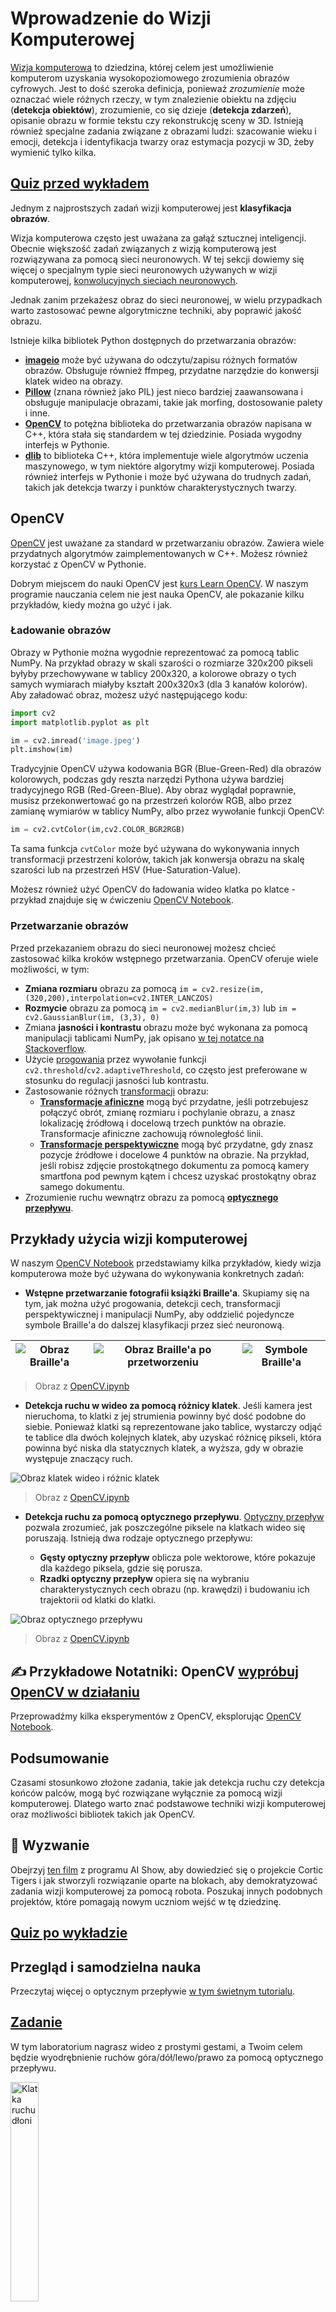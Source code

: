 <!--
CO_OP_TRANSLATOR_METADATA:
{
  "original_hash": "4bedc8e702db17260cfe824d58b6cfd4",
  "translation_date": "2025-08-24T10:32:05+00:00",
  "source_file": "lessons/4-ComputerVision/06-IntroCV/README.md",
  "language_code": "pl"
}
-->
# Wprowadzenie do Wizji Komputerowej

[Wizja komputerowa](https://wikipedia.org/wiki/Computer_vision) to dziedzina, której celem jest umożliwienie komputerom uzyskania wysokopoziomowego zrozumienia obrazów cyfrowych. Jest to dość szeroka definicja, ponieważ *zrozumienie* może oznaczać wiele różnych rzeczy, w tym znalezienie obiektu na zdjęciu (**detekcja obiektów**), zrozumienie, co się dzieje (**detekcja zdarzeń**), opisanie obrazu w formie tekstu czy rekonstrukcję sceny w 3D. Istnieją również specjalne zadania związane z obrazami ludzi: szacowanie wieku i emocji, detekcja i identyfikacja twarzy oraz estymacja pozycji w 3D, żeby wymienić tylko kilka.

## [Quiz przed wykładem](https://ff-quizzes.netlify.app/en/ai/quiz/11)

Jednym z najprostszych zadań wizji komputerowej jest **klasyfikacja obrazów**.

Wizja komputerowa często jest uważana za gałąź sztucznej inteligencji. Obecnie większość zadań związanych z wizją komputerową jest rozwiązywana za pomocą sieci neuronowych. W tej sekcji dowiemy się więcej o specjalnym typie sieci neuronowych używanych w wizji komputerowej, [konwolucyjnych sieciach neuronowych](../07-ConvNets/README.md).

Jednak zanim przekażesz obraz do sieci neuronowej, w wielu przypadkach warto zastosować pewne algorytmiczne techniki, aby poprawić jakość obrazu.

Istnieje kilka bibliotek Python dostępnych do przetwarzania obrazów:

* **[imageio](https://imageio.readthedocs.io/en/stable/)** może być używana do odczytu/zapisu różnych formatów obrazów. Obsługuje również ffmpeg, przydatne narzędzie do konwersji klatek wideo na obrazy.
* **[Pillow](https://pillow.readthedocs.io/en/stable/index.html)** (znana również jako PIL) jest nieco bardziej zaawansowana i obsługuje manipulacje obrazami, takie jak morfing, dostosowanie palety i inne.
* **[OpenCV](https://opencv.org/)** to potężna biblioteka do przetwarzania obrazów napisana w C++, która stała się standardem w tej dziedzinie. Posiada wygodny interfejs w Pythonie.
* **[dlib](http://dlib.net/)** to biblioteka C++, która implementuje wiele algorytmów uczenia maszynowego, w tym niektóre algorytmy wizji komputerowej. Posiada również interfejs w Pythonie i może być używana do trudnych zadań, takich jak detekcja twarzy i punktów charakterystycznych twarzy.

## OpenCV

[OpenCV](https://opencv.org/) jest uważane za standard w przetwarzaniu obrazów. Zawiera wiele przydatnych algorytmów zaimplementowanych w C++. Możesz również korzystać z OpenCV w Pythonie.

Dobrym miejscem do nauki OpenCV jest [kurs Learn OpenCV](https://learnopencv.com/getting-started-with-opencv/). W naszym programie nauczania celem nie jest nauka OpenCV, ale pokazanie kilku przykładów, kiedy można go użyć i jak.

### Ładowanie obrazów

Obrazy w Pythonie można wygodnie reprezentować za pomocą tablic NumPy. Na przykład obrazy w skali szarości o rozmiarze 320x200 pikseli byłyby przechowywane w tablicy 200x320, a kolorowe obrazy o tych samych wymiarach miałyby kształt 200x320x3 (dla 3 kanałów kolorów). Aby załadować obraz, możesz użyć następującego kodu:

```python
import cv2
import matplotlib.pyplot as plt

im = cv2.imread('image.jpeg')
plt.imshow(im)
```

Tradycyjnie OpenCV używa kodowania BGR (Blue-Green-Red) dla obrazów kolorowych, podczas gdy reszta narzędzi Pythona używa bardziej tradycyjnego RGB (Red-Green-Blue). Aby obraz wyglądał poprawnie, musisz przekonwertować go na przestrzeń kolorów RGB, albo przez zamianę wymiarów w tablicy NumPy, albo przez wywołanie funkcji OpenCV:

```python
im = cv2.cvtColor(im,cv2.COLOR_BGR2RGB)
```

Ta sama funkcja `cvtColor` może być używana do wykonywania innych transformacji przestrzeni kolorów, takich jak konwersja obrazu na skalę szarości lub na przestrzeń HSV (Hue-Saturation-Value).

Możesz również użyć OpenCV do ładowania wideo klatka po klatce - przykład znajduje się w ćwiczeniu [OpenCV Notebook](../../../../../lessons/4-ComputerVision/06-IntroCV/OpenCV.ipynb).

### Przetwarzanie obrazów

Przed przekazaniem obrazu do sieci neuronowej możesz chcieć zastosować kilka kroków wstępnego przetwarzania. OpenCV oferuje wiele możliwości, w tym:

* **Zmiana rozmiaru** obrazu za pomocą `im = cv2.resize(im, (320,200),interpolation=cv2.INTER_LANCZOS)`
* **Rozmycie** obrazu za pomocą `im = cv2.medianBlur(im,3)` lub `im = cv2.GaussianBlur(im, (3,3), 0)`
* Zmiana **jasności i kontrastu** obrazu może być wykonana za pomocą manipulacji tablicami NumPy, jak opisano [w tej notatce na Stackoverflow](https://stackoverflow.com/questions/39308030/how-do-i-increase-the-contrast-of-an-image-in-python-opencv).
* Użycie [progowania](https://docs.opencv.org/4.x/d7/d4d/tutorial_py_thresholding.html) przez wywołanie funkcji `cv2.threshold`/`cv2.adaptiveThreshold`, co często jest preferowane w stosunku do regulacji jasności lub kontrastu.
* Zastosowanie różnych [transformacji](https://docs.opencv.org/4.5.5/da/d6e/tutorial_py_geometric_transformations.html) obrazu:
    - **[Transformacje afiniczne](https://docs.opencv.org/4.5.5/d4/d61/tutorial_warp_affine.html)** mogą być przydatne, jeśli potrzebujesz połączyć obrót, zmianę rozmiaru i pochylanie obrazu, a znasz lokalizację źródłową i docelową trzech punktów na obrazie. Transformacje afiniczne zachowują równoległość linii.
    - **[Transformacje perspektywiczne](https://medium.com/analytics-vidhya/opencv-perspective-transformation-9edffefb2143)** mogą być przydatne, gdy znasz pozycje źródłowe i docelowe 4 punktów na obrazie. Na przykład, jeśli robisz zdjęcie prostokątnego dokumentu za pomocą kamery smartfona pod pewnym kątem i chcesz uzyskać prostokątny obraz samego dokumentu.
* Zrozumienie ruchu wewnątrz obrazu za pomocą **[optycznego przepływu](https://docs.opencv.org/4.5.5/d4/dee/tutorial_optical_flow.html)**.

## Przykłady użycia wizji komputerowej

W naszym [OpenCV Notebook](../../../../../lessons/4-ComputerVision/06-IntroCV/OpenCV.ipynb) przedstawiamy kilka przykładów, kiedy wizja komputerowa może być używana do wykonywania konkretnych zadań:

* **Wstępne przetwarzanie fotografii książki Braille'a**. Skupiamy się na tym, jak można użyć progowania, detekcji cech, transformacji perspektywicznej i manipulacji NumPy, aby oddzielić pojedyncze symbole Braille'a do dalszej klasyfikacji przez sieć neuronową.

![Obraz Braille'a](../../../../../lessons/4-ComputerVision/06-IntroCV/data/braille.jpeg) | ![Obraz Braille'a po przetworzeniu](../../../../../lessons/4-ComputerVision/06-IntroCV/images/braille-result.png) | ![Symbole Braille'a](../../../../../lessons/4-ComputerVision/06-IntroCV/images/braille-symbols.png)
----|-----|-----

> Obraz z [OpenCV.ipynb](../../../../../lessons/4-ComputerVision/06-IntroCV/OpenCV.ipynb)

* **Detekcja ruchu w wideo za pomocą różnicy klatek**. Jeśli kamera jest nieruchoma, to klatki z jej strumienia powinny być dość podobne do siebie. Ponieważ klatki są reprezentowane jako tablice, wystarczy odjąć te tablice dla dwóch kolejnych klatek, aby uzyskać różnicę pikseli, która powinna być niska dla statycznych klatek, a wyższa, gdy w obrazie występuje znaczący ruch.

![Obraz klatek wideo i różnic klatek](../../../../../lessons/4-ComputerVision/06-IntroCV/images/frame-difference.png)

> Obraz z [OpenCV.ipynb](../../../../../lessons/4-ComputerVision/06-IntroCV/OpenCV.ipynb)

* **Detekcja ruchu za pomocą optycznego przepływu**. [Optyczny przepływ](https://docs.opencv.org/3.4/d4/dee/tutorial_optical_flow.html) pozwala zrozumieć, jak poszczególne piksele na klatkach wideo się poruszają. Istnieją dwa rodzaje optycznego przepływu:

   - **Gęsty optyczny przepływ** oblicza pole wektorowe, które pokazuje dla każdego piksela, gdzie się porusza.
   - **Rzadki optyczny przepływ** opiera się na wybraniu charakterystycznych cech obrazu (np. krawędzi) i budowaniu ich trajektorii od klatki do klatki.

![Obraz optycznego przepływu](../../../../../lessons/4-ComputerVision/06-IntroCV/images/optical.png)

> Obraz z [OpenCV.ipynb](../../../../../lessons/4-ComputerVision/06-IntroCV/OpenCV.ipynb)

## ✍️ Przykładowe Notatniki: OpenCV [wypróbuj OpenCV w działaniu](../../../../../lessons/4-ComputerVision/06-IntroCV/OpenCV.ipynb)

Przeprowadźmy kilka eksperymentów z OpenCV, eksplorując [OpenCV Notebook](../../../../../lessons/4-ComputerVision/06-IntroCV/OpenCV.ipynb).

## Podsumowanie

Czasami stosunkowo złożone zadania, takie jak detekcja ruchu czy detekcja końców palców, mogą być rozwiązane wyłącznie za pomocą wizji komputerowej. Dlatego warto znać podstawowe techniki wizji komputerowej oraz możliwości bibliotek takich jak OpenCV.

## 🚀 Wyzwanie

Obejrzyj [ten film](https://docs.microsoft.com/shows/ai-show/ai-show--2021-opencv-ai-competition--grand-prize-winners--cortic-tigers--episode-32?WT.mc_id=academic-77998-cacaste) z programu AI Show, aby dowiedzieć się o projekcie Cortic Tigers i jak stworzyli rozwiązanie oparte na blokach, aby demokratyzować zadania wizji komputerowej za pomocą robota. Poszukaj innych podobnych projektów, które pomagają nowym uczniom wejść w tę dziedzinę.

## [Quiz po wykładzie](https://ff-quizzes.netlify.app/en/ai/quiz/12)

## Przegląd i samodzielna nauka

Przeczytaj więcej o optycznym przepływie [w tym świetnym tutorialu](https://learnopencv.com/optical-flow-in-opencv/).

## [Zadanie](lab/README.md)

W tym laboratorium nagrasz wideo z prostymi gestami, a Twoim celem będzie wyodrębnienie ruchów góra/dół/lewo/prawo za pomocą optycznego przepływu.

<img src="images/palm-movement.png" width="30%" alt="Klatka ruchu dłoni"/>

**Zastrzeżenie**:  
Ten dokument został przetłumaczony za pomocą usługi tłumaczenia AI [Co-op Translator](https://github.com/Azure/co-op-translator). Chociaż staramy się zapewnić dokładność, prosimy mieć na uwadze, że automatyczne tłumaczenia mogą zawierać błędy lub nieścisłości. Oryginalny dokument w jego rodzimym języku powinien być uznawany za wiarygodne źródło. W przypadku informacji krytycznych zaleca się skorzystanie z profesjonalnego tłumaczenia przez człowieka. Nie ponosimy odpowiedzialności za jakiekolwiek nieporozumienia lub błędne interpretacje wynikające z użycia tego tłumaczenia.